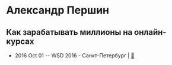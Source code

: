 # Александр Першин

## Как зарабатывать миллионы на онлайн-курсах
- 2016 Oct 01 -- WSD 2016 - Санкт-Петербург  | [:notebook:](https://wsd.events/2016/10/01/pres/html-money.pdf)  
